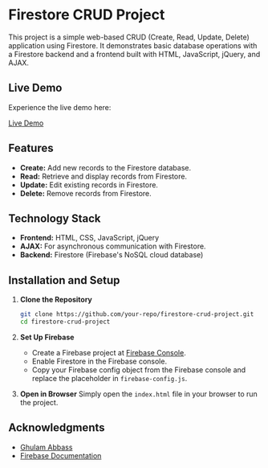# Firestore CRUD Project

This project is a simple web-based CRUD (Create, Read, Update, Delete) application using Firestore. It demonstrates basic database operations with a Firestore backend and a frontend built with HTML, JavaScript, jQuery, and AJAX.

## Live Demo

Experience the live demo here:

[Live Demo](https://firestore-crud---todo-wepapp.web.app/)

## Features

- **Create:** Add new records to the Firestore database.
- **Read:** Retrieve and display records from Firestore.
- **Update:** Edit existing records in Firestore.
- **Delete:** Remove records from Firestore.

## Technology Stack

- **Frontend:** HTML, CSS, JavaScript, jQuery
- **AJAX:** For asynchronous communication with Firestore.
- **Backend:** Firestore (Firebase's NoSQL cloud database)

## Installation and Setup

1. **Clone the Repository**

   ```bash
   git clone https://github.com/your-repo/firestore-crud-project.git
   cd firestore-crud-project
   ```

2. **Set Up Firebase**

   - Create a Firebase project at [Firebase Console](https://console.firebase.google.com/).
   - Enable Firestore in the Firebase console.
   - Copy your Firebase config object from the Firebase console and replace the placeholder in `firebase-config.js`.

3. **Open in Browser**
   Simply open the `index.html` file in your browser to run the project.

## Acknowledgments

- [Ghulam Abbass](https://www.youtube.com/watch?v=cQmRGmW1q_U)
- [Firebase Documentation](https://firebase.google.com/docs)
